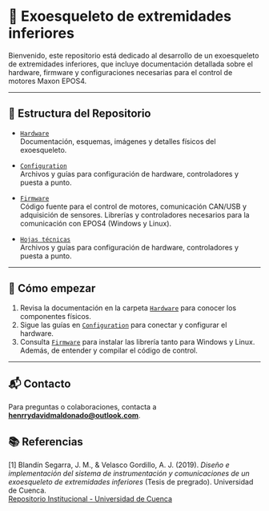 # 🤖 Exoesqueleto de extremidades inferiores

Bienvenido, este repositorio está dedicado al desarrollo de un exoesqueleto de extremidades inferiores, que incluye documentación detallada sobre el hardware, firmware y configuraciones necesarias para el control de motores Maxon EPOS4.

---

## 📂 Estructura del Repositorio

- [`Hardware`](./Hardware)  
  Documentación, esquemas, imágenes y detalles físicos del exoesqueleto.

- [`Configuration`](./Configuration)  
  Archivos y guías para configuración de hardware, controladores y puesta a punto.

- [`Firmware`](./Firmware)  
  Código fuente para el control de motores, comunicación CAN/USB y adquisición de sensores.
  Librerías y controladores necesarios para la comunicación con EPOS4 (Windows y Linux).

- [`Hojas técnicas`](./Docs)  
  Archivos y guías para configuración de hardware, controladores y puesta a punto.

---

## 📖 Cómo empezar

1. Revisa la documentación en la carpeta [`Hardware`](./Hardware) para conocer los componentes físicos.  
3. Sigue las guías en [`Configuration`](./Configuration) para conectar y configurar el hardware.  
4. Consulta [`Firmware`](./Firmware) para instalar las librería tanto para Windows y Linux. Además, de entender y compilar el código de control.

---

## 📬 Contacto

Para preguntas o colaboraciones, contacta a **henrrydavidmaldonado@outlook.com**.


## 📚 Referencias

[1] Blandín Segarra, J. M., & Velasco Gordillo, A. J. (2019). *Diseño e implementación del sistema de instrumentación y comunicaciones de un exoesqueleto de extremidades inferiores* (Tesis de pregrado). Universidad de Cuenca.  
[Repositorio Institucional - Universidad de Cuenca](http://dspace.ucuenca.edu.ec/handle/123456789/32409)